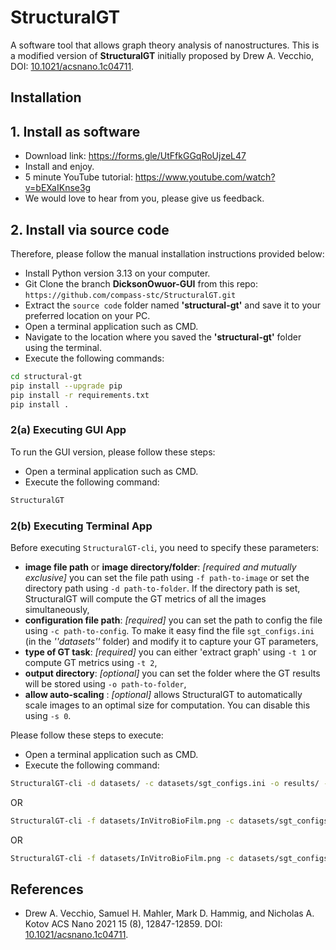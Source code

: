# StructuralGT

A software tool that allows graph theory analysis of nanostructures. This is a modified version of **StructuralGT** initially proposed by Drew A. Vecchio, DOI: [10.1021/acsnano.1c04711](https://pubs.acs.org/doi/10.1021/acsnano.1c04711?ref=pdf).

## Installation

## 1. Install as software

* Download link: https://forms.gle/UtFfkGGqRoUjzeL47
* Install and enjoy. 
* 5 minute YouTube tutorial: https://www.youtube.com/watch?v=bEXaIKnse3g
* We would love to hear from you, please give us feedback.

## 2. Install via source code

Therefore, please follow the manual installation instructions provided below:

* Install Python version 3.13 on your computer.
* Git Clone the branch **DicksonOwuor-GUI** from this repo: ```https://github.com/compass-stc/StructuralGT.git```
* Extract the ```source code``` folder named **'structural-gt'** and save it to your preferred location on your PC.
* Open a terminal application such as CMD. 
* Navigate to the location where you saved the **'structural-gt'** folder using the terminal. 
* Execute the following commands:

```bash
cd structural-gt
pip install --upgrade pip
pip install -r requirements.txt
pip install .
```

### 2(a) Executing GUI App

To run the GUI version, please follow these steps:

* Open a terminal application such as CMD.
* Execute the following command:

```bash
StructuralGT
```

### 2(b) Executing Terminal App

Before executing ```StructuralGT-cli```, you need to specify these parameters:

* **image file path** or **image directory/folder**: *[required and mutually exclusive]* you can set the file path using ```-f path-to-image``` or set the directory path using ```-d path-to-folder```. If the directory path is set, StructuralGT will compute the GT metrics of all the images simultaneously,
* **configuration file path**: *[required]* you can set the path to config the file using ```-c path-to-config```. To make it easy find the file ```sgt_configs.ini``` (in the *''datasets''* folder) and modify it to capture your GT parameters,
* **type of GT task**: *[required]* you can either 'extract graph' using ```-t 1``` or compute GT metrics using ```-t 2```,
* **output directory**: *[optional]* you can set the folder where the GT results will be stored using ```-o path-to-folder```,
* **allow auto-scaling** : *[optional]* allows StructuralGT to automatically scale images to an optimal size for computation. You can disable this using ```-s 0```.

Please follow these steps to execute:

* Open a terminal application such as CMD.
* Execute the following command:

```bash
StructuralGT-cli -d datasets/ -c datasets/sgt_configs.ini -o results/ -t 2
```

OR 

```bash
StructuralGT-cli -f datasets/InVitroBioFilm.png -c datasets/sgt_configs.ini -t 2
```

OR

```bash
StructuralGT-cli -f datasets/InVitroBioFilm.png -c datasets/sgt_configs.ini -t 1
```


## References
* Drew A. Vecchio, Samuel H. Mahler, Mark D. Hammig, and Nicholas A. Kotov
ACS Nano 2021 15 (8), 12847-12859. DOI: [10.1021/acsnano.1c04711](https://pubs.acs.org/doi/10.1021/acsnano.1c04711?ref=pdf).